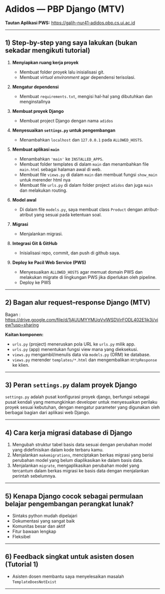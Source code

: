 # Adidos — PBP Django (MTV)

**Tautan Aplikasi PWS:** 
https://galih-nur41-adidos.pbp.cs.ui.ac.id

---

## 1) Step-by-step yang saya lakukan (bukan sekadar mengikuti tutorial)

1. **Menyiapkan ruang kerja proyek**

   * Membuat folder proyek lalu inisialisasi git.
   * Membuat *virtual environment* agar dependensi terisolasi.

2. **Mengatur dependensi**

   * Membuat `requirements.txt`, mengisi hal-hal yang dibutuhkan dan menginstallnya

3. **Membuat proyek Django**

   * Membuat project Django dengan nama `adidos` 

4. **Menyesuaikan `settings.py` untuk pengembangan**

   * Menambahkan `localhost` dan `127.0.0.1` pada `ALLOWED_HOSTS`.

5. **Membuat aplikasi `main`**

   * Menambahkan `'main'` ke `INSTALLED_APPS`.
   * Membuat folder templates di dalam `main` dan menambahkan file `main.html` sebagai halaman awal di web.
   * Membuat file `views.py` di dalam `main` dan membuat fungsi `show_main` untuk merender html nya
   * Membuat file `urls.py` di dalam folder project `adidos` dan juga `main` dan melakukan routing.

6. **Model awal**

   * Di dalam file `models.py`, saya membuat class `Product` dengan atribut-atribut yang sesuai pada ketentuan soal.

7. **Migrasi**

   * Menjalankan migrasi.

8. **Integrasi Git & GitHub**

   * Inisialisasi repo, commit, dan push di github saya.

10. **Deploy ke Pacil Web Service (PWS)**

    * Menyesuaikan `ALLOWED_HOSTS` agar memuat domain PWS dan melakukan migrate di lingkungan PWS jika diperlukan oleh pipeline.
    * Deploy ke PWS

---

## 2) Bagan alur request–response Django (MTV)

Bagan : https://drive.google.com/file/d/1jAUUMYYMUqVvlWSDVirFODL402E1ik3j/view?usp=sharing

**Kaitan komponen:**

* `urls.py` (project) meneruskan pola URL ke `urls.py` milik app.
* `urls.py` (app) menentukan fungsi view mana yang dieksekusi.
* `views.py` mengambil/menulis data via `models.py` (ORM) ke database.
* `views.py` merender `templates/*.html` dan mengembalikan `HttpResponse` ke klien.

---

## 3) Peran `settings.py` dalam proyek Django

`settings.py` adalah pusat konfigurasi proyek django, berfungsi sebagai pusat kendali yang memungkinkan developer untuk menyesuaikan perilaku proyek sesuai kebutuhan, dengan mengatur parameter yang digunakan oleh berbagai bagian dari aplikasi web Django.

---

## 4) Cara kerja migrasi database di Django

1. Mengubah struktur tabel basis data sesuai dengan perubahan model yang didefinisikan dalam kode terbaru kamu.
2. Menjalankan `makemigrations`, menciptakan berkas migrasi yang berisi perubahan model yang belum diaplikasikan ke dalam basis data.
3. Menjalankan `migrate`, mengaplikasikan perubahan model yang tercantum dalam berkas migrasi ke basis data dengan menjalankan perintah sebelumnya.

---

## 5) Kenapa Django cocok sebagai permulaan belajar pengembangan perangkat lunak?

* Sintaks python mudah dipelajari
* Dokumentasi yang sangat baik
* Komunitas besar dan aktif
* Fitur bawaan lengkap
* Fleksibel

---

## 6) Feedback singkat untuk asisten dosen (Tutorial 1)

* Asisten dosen membantu saya menyelesaikan masalah `TemplateDoesNotExist`

---
